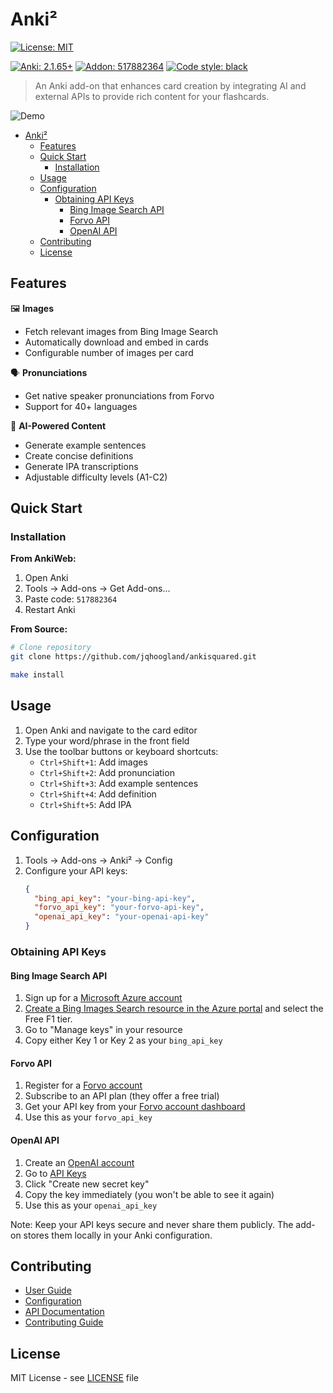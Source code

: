 # Anki²

[![License: MIT](https://img.shields.io/badge/License-MIT-yellow.svg)](https://opensource.org/licenses/MIT)
<!-- TODO: [![Downloads](https://static.pepy.tech/personalized-badge/ankisquared?period=total&units=international_system&left_color=black&right_color=orange&left_text=Downloads)](https://pepy.tech/project/ankisquared) -->
[![Anki: 2.1.65+](https://img.shields.io/badge/Anki-2.1.65%2B-blue.svg)](https://apps.ankiweb.net)
[![Addon: 517882364](https://img.shields.io/badge/Addon-517882364-green.svg)](https://apps.ankiweb.net/ankisquared)
[![Code style: black](https://img.shields.io/badge/code%20style-black-000000.svg)](https://github.com/psf/black)

> An Anki add-on that enhances card creation by integrating AI and external APIs to provide rich content for your flashcards.

![Demo](docs/assets/demo.gif)

- [Anki²](#anki)
  - [Features](#features)
  - [Quick Start](#quick-start)
    - [Installation](#installation)
  - [Usage](#usage)
  - [Configuration](#configuration)
    - [Obtaining API Keys](#obtaining-api-keys)
      - [Bing Image Search API](#bing-image-search-api)
      - [Forvo API](#forvo-api)
      - [OpenAI API](#openai-api)
  - [Contributing](#contributing)
  - [License](#license)

## Features

🖼️ **Images**
- Fetch relevant images from Bing Image Search
- Automatically download and embed in cards
- Configurable number of images per card

🗣️ **Pronunciations**
- Get native speaker pronunciations from Forvo
- Support for 40+ languages


🤖 **AI-Powered Content**
- Generate example sentences
- Create concise definitions
- Generate IPA transcriptions
- Adjustable difficulty levels (A1-C2)

## Quick Start

### Installation

**From AnkiWeb:**
1. Open Anki
2. Tools → Add-ons → Get Add-ons...
3. Paste code: `517882364`
4. Restart Anki

**From Source:**
```bash
# Clone repository
git clone https://github.com/jqhoogland/ankisquared.git

make install
```

## Usage

1. Open Anki and navigate to the card editor
2. Type your word/phrase in the front field
3. Use the toolbar buttons or keyboard shortcuts:
   - `Ctrl+Shift+1`: Add images
   - `Ctrl+Shift+2`: Add pronunciation
   - `Ctrl+Shift+3`: Add example sentences
   - `Ctrl+Shift+4`: Add definition
   - `Ctrl+Shift+5`: Add IPA

## Configuration

1. Tools → Add-ons → Anki² → Config
2. Configure your API keys:
   ```json
   {
     "bing_api_key": "your-bing-api-key",
     "forvo_api_key": "your-forvo-api-key",
     "openai_api_key": "your-openai-api-key"
   }
   ```

### Obtaining API Keys

#### Bing Image Search API
1. Sign up for a [Microsoft Azure account](https://azure.microsoft.com/free/)
2. [Create a Bing Images Search resource in the Azure portal](https://aka.ms/bingapisignup) and select the Free F1 tier.
3. Go to "Manage keys" in your resource
4. Copy either Key 1 or Key 2 as your `bing_api_key`

#### Forvo API
1. Register for a [Forvo account](https://api.forvo.com/plans-and-pricing/)
2. Subscribe to an API plan (they offer a free trial)
3. Get your API key from your [Forvo account dashboard](https://api.forvo.com/account/)
4. Use this as your `forvo_api_key`

#### OpenAI API
1. Create an [OpenAI account](https://platform.openai.com/signup)
2. Go to [API Keys](https://platform.openai.com/api-keys)
3. Click "Create new secret key"
4. Copy the key immediately (you won't be able to see it again)
5. Use this as your `openai_api_key`

Note: Keep your API keys secure and never share them publicly. The add-on stores them locally in your Anki configuration.

## Contributing

- [User Guide](docs/user-guide.md)
- [Configuration](docs/config.md)
- [API Documentation](docs/api.md)
- [Contributing Guide](CONTRIBUTING.md)

## License

MIT License - see [LICENSE](LICENSE) file

